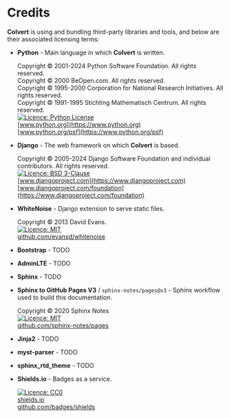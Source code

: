 # Credits

**Colvert** is using and bundling third-party libraries and tools, and below are their associated licensing terms:

* **Python** - Main language in which **Colvert** is written.

    Copyright © 2001-2024 Python Software Foundation. All rights reserved.  
    Copyright © 2000 BeOpen.com. All rights reserved.  
    Copyright © 1995-2000 Corporation for National Research Initiatives. All rights reserved.  
    Copyright © 1991-1995 Stichting Mathematisch Centrum. All rights reserved.  
    [![Licence: Python License](https://img.shields.io/badge/Licence-Python%20License-yellow?color=ffd43b)](https://www.python.org/psf/license)  
    [www.python.org](https://www.python.org)  
    [www.python.org/psf](https://www.python.org/psf)

* **Django** - The web framework on which **Colvert** is based.

    Copyright © 2005-2024 Django Software Foundation and individual contributors. All rights reserved.  
    [![Licence: BSD 3-Clause](https://img.shields.io/badge/Licence-BSD%203--Clause-chartreuse)](https://github.com/django/django/blob/main/LICENSE)  
    [www.djangoproject.com](https://www.djangoproject.com)  
    [www.djangoproject.com/foundation](https://www.djangoproject.com/foundation)

* **WhiteNoise** - Django extension to serve static files.

    Copyright © 2013 David Evans.  
    [![Licence: MIT](https://img.shields.io/badge/Licence-MIT-chartreuse)](https://github.com/evansd/whitenoise?tab=MIT-1-ov-file#readme)  
    [github.com/evansd/whitenoise](https://github.com/evansd/whitenoise)

* **Bootstrap** - TODO

* **AdminLTE** - TODO

* **Sphinx** - TODO

* **Sphinx to GitHub Pages V3** / `sphinx-notes/pages@v3` - Sphinx workflow used to build this documentation.

    Copyright © 2020 Sphinx Notes  
    [![Licence: MIT](https://img.shields.io/badge/Licence-MIT-chartreuse)](https://github.com/sphinx-notes/pages?tab=MIT-1-ov-file#readme)  
    [github.com/sphinx-notes/pages](https://github.com/sphinx-notes/pages)

* **Jinja2** - TODO

* **myst-parser** - TODO

* **sphinx_rtd_theme** - TODO

* **Shields.io** - Badges as a service.

    [![Licence: CC0](https://img.shields.io/badge/License-CC0-lightgrey)](https://github.com/badges/shields?tab=CC0-1.0-1-ov-file#readme)  
    [shields.io](https://shields.io)  
    [github.com/badges/shields](https://github.com/badges/shields)
